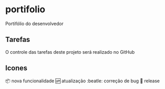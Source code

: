# portifolio
Portifólio do desenvolvedor

## Tarefas
O controle das tarefas deste projeto será realizado no GitHub

## Icones

:package: nova funcionalidade
:up: atualização
:beatle: correção de bug
:checkered_flag: release